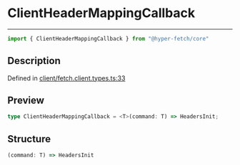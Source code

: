 

# ClientHeaderMappingCallback

<div class="api-docs__separator" data-reactroot="">

---

</div><div class="api-docs__import" data-reactroot="">

```ts
import { ClientHeaderMappingCallback } from "@hyper-fetch/core"
```

</div><div class="api-docs__section">

## Description

</div><div class="api-docs__description"><span class="api-docs__do-not-parse">



</span></div><p class="api-docs__definition">

Defined in [client/fetch.client.types.ts:33](https://github.com/BetterTyped/hyper-fetch/blob/6c3eaa91/packages/core/src/client/fetch.client.types.ts#L33)

</p><div class="api-docs__section">

## Preview

</div><div class="api-docs__preview type single">

```ts
type ClientHeaderMappingCallback = <T>(command: T) => HeadersInit;
```

</div><div class="api-docs__section">

## Structure

</div><div class="api-docs__returns">

```ts
(command: T) => HeadersInit
```

</div>